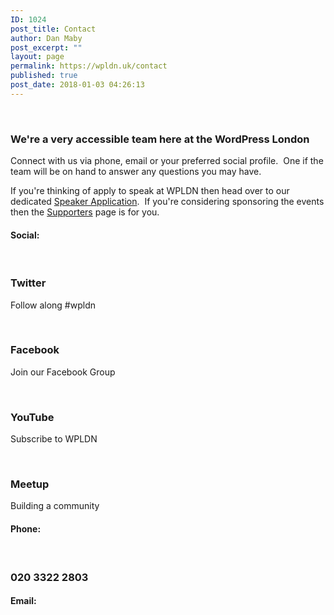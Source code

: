 ```yaml
---
ID: 1024
post_title: Contact
author: Dan Maby
post_excerpt: ""
layout: page
permalink: https://wpldn.uk/contact
published: true
post_date: 2018-01-03 04:26:13
---
```

&nbsp;
<h3>We're a very accessible team here at the WordPress London</h3>
Connect with us via phone, email or your preferred social profile.  One if the team will be on hand to answer any questions you may have.

If you're thinking of apply to speak at WPLDN then head over to our dedicated <a href="https://wpldn.uk/speak">Speaker Application</a>.  If you're considering sponsoring the events then the <a href="https://wpldn.uk/support">Supporters</a> page is for you.
<h4>Social:</h4>
&nbsp;
<h3>Twitter</h3>
Follow along #wpldn

&nbsp;
<h3>Facebook</h3>
Join our Facebook Group

&nbsp;
<h3>YouTube</h3>
Subscribe to WPLDN

&nbsp;
<h3>Meetup</h3>
Building a community
<h4>Phone:</h4>
&nbsp;
<h3>020 3322 2803</h3>
<h4>Email:</h4>